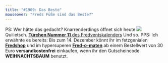 ```yaml
---
title: "#1909: Das Beste"
mouseover: "Freds Füße sind das Beste?"
---
```


PS:
Wer hätte das gedacht? Knarrenderdings öffnet sich heute <a href="http://www.fonflatter.de/advent10"><img src="http://www.fonflatter.de/adv10/erfindungen_s.png"></a>
Quiiietsch. <a href="http://www.fonflatter.de/advent10"><strong>Türchen Nummer 11</strong> des Fredventskalenders</a>
Und so.
PPS:
Ich erwähnte es bereits: Bis zum 14. Dezember könnt ihr im fetzgenialen <a href="http://fredshop.spreadshirt.net/"><strong>Fredshop</strong></a> und im hypersuperen <a href="http://fred-o-mat.spreadshirt.net/"><strong>Fred-o-maten</strong></a> ab einem Bestellwert von 30 Euro <strong>versandkostenfrei</strong> einkaufen, wenn ihr den Gutscheincode <strong>WEIHNACHTSBAUM</strong> benutzt.
